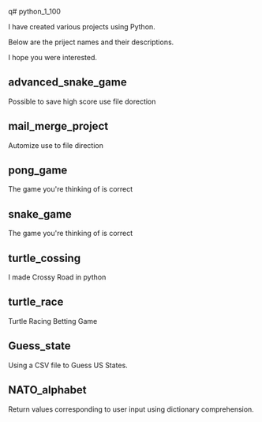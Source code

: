 q# python_1_100

I have created various projects using Python.

Below are the priject names and their descriptions.

I hope you were interested.

## advanced_snake_game

Possible to save high score use file dorection

## mail_merge_project

Automize use to file direction

## pong_game

The game you're thinking of is correct

## snake_game

The game you're thinking of is correct

## turtle_cossing

I made Crossy Road in python

## turtle_race

Turtle Racing Betting Game

## Guess_state

Using a CSV file to Guess US States.

## NATO_alphabet

Return values corresponding to user input using dictionary comprehension.

